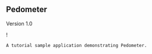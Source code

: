 ## Pedometer

Version 1.0

! [](screenshot.png)

    A tutorial sample application demonstrating Pedometer.
